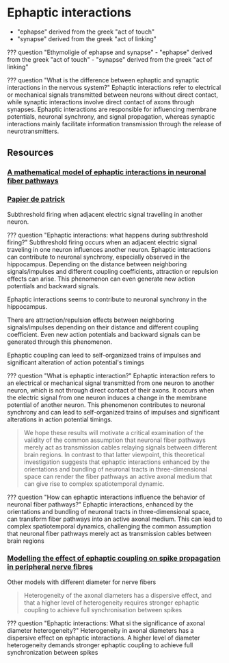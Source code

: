 
# Ephaptic interactions

- "ephapse" derived from the greek "act of touch"
- "synapse" derived from the greek "act of linking"

??? question "Ethymoligie of ephapse and synapse"
    - "ephapse" derived from the greek "act of touch"
    - "synapse" derived from the greek "act of linking"

??? question "What is the difference between ephaptic and synaptic interactions in the nervous system?"
    Ephaptic interactions refer to electrical or mechanical signals transmitted between neurons without direct contact, while synaptic interactions involve direct contact of axons through synapses. Ephaptic interactions are responsible for influencing membrane potentials, neuronal synchrony, and signal propagation, whereas synaptic interactions mainly facilitate information transmission through the release of neurotransmitters.

## Resources
### [A mathematical model of ephaptic interactions in neuronal fiber pathways](https://www.ncbi.nlm.nih.gov/pmc/articles/PMC7462434/pdf/netn-04-595.pdf)

### [Papier de patrick](https://www.researchgate.net/publication/359636101_Associative_Memory_Formation_and_Perception_A_Consideration_of_How_Ephaptic_Cortical_Field_Interference_Excites_Branched_Pyramidal_Neuron_Axons_to_Link_with_Synchronously_Activated_Primary_Cortical_Se)

Subthreshold firing when adjacent electric signal travelling in another neuron.

??? question "Ephaptic interactions: what happens during subthreshold firing?"
    Subthreshold firing occurs when an adjacent electric signal traveling in one neuron influences another neuron. Ephaptic interactions can contribute to neuronal synchrony, especially observed in the hippocampus. Depending on the distance between neighboring signals/impulses and different coupling coefficients, attraction or repulsion effects can arise. This phenomenon can even generate new action potentials and backward signals.

Ephaptic interactions seems to contribute to neuronal synchrony in the hippocampus.

There are attraction/repulsion effects between neighboring signals/impulses depending on their distance and different coupling coefficient. Even new action potentials and backward signals can be generated through this phenomenon.

Ephaptic coupling can leed to self-organizaed trains of impulses and significant alteration of action potential's timings

??? question "What is ephaptic interaction?"
    Ephaptic interaction refers to an electrical or mechanical signal transmitted from one neuron to another neuron, which is not through direct contact of their axons. It occurs when the electric signal from one neuron induces a change in the membrane potential of another neuron. This phenomenon contributes to neuronal synchrony and can lead to self-organized trains of impulses and significant alterations in action potential timings.

> We hope these results will motivate a critical examination of the validity of the common assumption that neuronal fiber pathways merely act as transmission cables relaying signals between different brain regions.
In contrast to that latter viewpoint, this theoretical investigation suggests that ephaptic interactions enhanced by the orientations and bundling of neuronal tracts in three-dimensional space can render the fiber pathways an active axonal medium that can give rise to complex spatiotemporal dynamic.

??? question "How can ephaptic interactions influence the behavior of neuronal fiber pathways?"
    Ephaptic interactions, enhanced by the orientations and bundling of neuronal tracts in three-dimensional space, can transform fiber pathways into an active axonal medium. This can lead to complex spatiotemporal dynamics, challenging the common assumption that neuronal fiber pathways merely act as transmission cables between brain regions

### [Modelling the effect of ephaptic coupling on spike propagation in peripheral nerve fibres](https://link.springer.com/article/10.1007/s00422-022-00934-9)
Other models with different diameter for nerve fibers

> Heterogeneity of the axonal diameters has a dispersive effect, and that a higher level of heterogeneity requires stronger ephaptic coupling to achieve full synchronisation between spikes

??? question "Ephaptic interactions: What si the significance of axonal diameter heterogeneity?"
    Heterogeneity in axonal diameters has a dispersive effect on ephaptic interactions. A higher level of diameter heterogeneity demands stronger ephaptic coupling to achieve full synchronization between spikes
